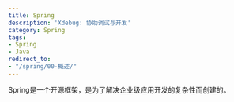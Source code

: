 ```yaml
---
title: Spring
description: 'Xdebug: 协助调试与开发'
category: Spring
tags:
- Spring
- Java
redirect_to:
- "/spring/00-概述/"
---
```


Spring是一个开源框架，是为了解决企业级应用开发的复杂性而创建的。
